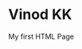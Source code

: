 <!DOCTYPE html>

<html lang="en" xmlns="http://www.w3.org/1999/xhtml">
<head>
    <meta charset="utf-8" />
  
</head>
<body>
    <h1>Vinod KK </h1>
    <p>My first HTML Page</p>

</body>
</html>
